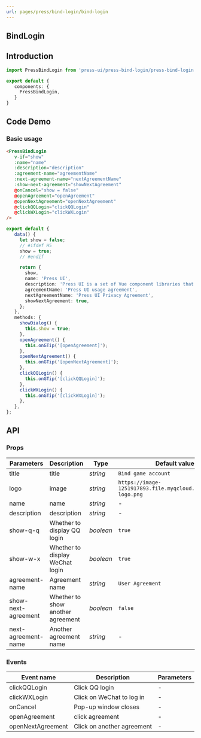 ```yaml
---
url: pages/press/bind-login/bind-login
---
```


## BindLogin


## Introduction

```ts
import PressBindLogin from 'press-ui/press-bind-login/press-bind-login';

export default {
   components: {
     PressBindLogin,
   }
}
```

## Code Demo

### Basic usage

```html
<PressBindLogin
   v-if="show"
   :name="name"
   :description="description"
   :agreement-name="agreementName"
   :next-agreement-name="nextAgreementName"
   :show-next-agreement="showNextAgreement"
   @onCancel="show = false"
   @openAgreement="openAgreement"
   @openNextAgreement="openNextAgreement"
   @clickQQLogin="clickQQLogin"
   @clickWXLogin="clickWXLogin"
/>
```

```ts
export default {
   data() {
     let show = false;
     // #ifdef H5
     show = true;
     // #endif

     return {
       show,
       name: 'Press UI',
       description: 'Press UI is a set of Vue component libraries that supports basic uni-app H5, WeChat applet, QQ applet, APP, supports non-uni-app ordinary H5 projects, and is compatible with Vue2 and Vue3',
       agreementName: 'Press UI usage agreement',
       nextAgreementName: 'Press UI Privacy Agreement',
       showNextAgreement: true,
     };
   },
   methods: {
     showDialog() {
       this.show = true;
     },
     openAgreement() {
       this.onGTip('[openAgreement]');
     },
     openNextAgreement() {
       this.onGTip('[openNextAgreement]');
     },
     clickQQLogin() {
       this.onGTip('[clickQQLogin]');
     },
     clickWXLogin() {
       this.onGTip('[clickWXLogin]');
     },
   },
};
```

## API

### Props

| Parameters          | Description                       | Type      | Default value                                                 |
| ------------------- | --------------------------------- | --------- | ------------------------------------------------------------- |
| title               | title                             | _string_  | `Bind game account`                                           |
| logo                | image                             | _string_  | `https://image-1251917893.file.myqcloud.com/live/tg-logo.png` |
| name                | name                              | _string_  | -                                                             |
| description         | description                       | _string_  | -                                                             |
| show-q-q            | Whether to display QQ login       | _boolean_ | `true`                                                        |
| show-w-x            | Whether to display WeChat login   | _boolean_ | `true`                                                        |
| agreement-name      | Agreement name                    | _string_  | `User Agreement`                                              |
| show-next-agreement | Whether to show another agreement | _boolean_ | `false`                                                       |
| next-agreement-name | Another agreement name            | _string_  | -                                                             |



### Events


| Event name        | Description                | Parameters |
| ----------------- | -------------------------- | ---------- |
| clickQQLogin      | Click QQ login             | -          |
| clickWXLogin      | Click on WeChat to log in  | -          |
| onCancel          | Pop-up window closes       | -          |
| openAgreement     | click agreement            | -          |
| openNextAgreement | Click on another agreement | -          |